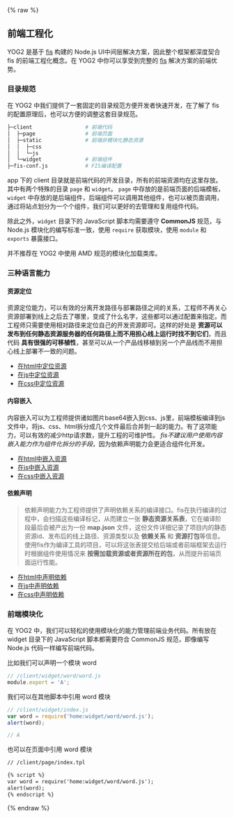 ---
---
{% raw %}

## 前端工程化

YOG2 是基于 [fis](http://fis.baidu.com) 构建的 Node.js UI中间层解决方案，因此整个框架都深度契合 fis 的前端工程化概念。在 YOG2 中你可以享受到完整的 [fis](http://fis.baidu.com) 解决方案的前端优势。

### 目录规范

在 YOG2 中我们提供了一套固定的目录规范方便开发者快速开发，在了解了 fis 的配置原理后，也可以方便的调整这套目录规范。

```bash
├─client                 # 前端代码
│  ├─page                # 前端页面
│  ├─static              # 前端非模块化静态资源
│  │  ├─css
│  │  └─js
│  └─widget              # 前端组件
├─fis-conf.js            # FIS编译配置
```

app 下的 client 目录就是前端代码的开发目录，所有的前端资源均在这里存放。其中有两个特殊的目录 `page` 和 `widget`。 `page` 中存放的是前端页面的后端模板，`widget` 中存放的是后端组件，后端组件可以调用其他组件，也可以被页面调用，通过将站点划分为一个个组件，我们可以更好的去管理和复用组件代码。

除此之外，`widget` 目录下的 JavaScript 脚本均需要遵守 **CommonJS** 规范，与 Node.js 模块化的编写标准一致，使用 `require` 获取模块，使用 `module` 和 `exports` 暴露接口。

并不推荐在 YOG2 中使用 AMD 规范的模块化加载类库。

### 三种语言能力

#### 资源定位

资源定位能力，可以有效的分离开发路径与部署路径之间的关系，工程师不再关心资源部署到线上之后去了哪里，变成了什么名字，这些都可以通过配置来指定。而工程师只需要使用相对路径来定位自己的开发资源即可。这样的好处是 **资源可以发布到任何静态资源服务器的任何路径上而不用担心线上运行时找不到它们**，而且代码 **具有很强的可移植性**，甚至可以从一个产品线移植到另一个产品线而不用担心线上部署不一致的问题。

* [在html中定位资源](./fe-location.html#在html中定位资源)
* [在js中定位资源](./fe-location.html#在js中定位资源)
* [在css中定位资源](./fe-location.html#在css中定位资源)

#### 内容嵌入

内容嵌入可以为工程师提供诸如图片base64嵌入到css、js里，前端模板编译到js文件中，将js、css、html拆分成几个文件最后合并到一起的能力。有了这项能力，可以有效的减少http请求数，提升工程的可维护性。 _fis不建议用户使用内容嵌入能力作为组件化拆分的手段_，因为依赖声明能力会更适合组件化开发。

* [在html中嵌入资源](./fe-inline.html#在html中嵌入资源)
* [在js中嵌入资源](./fe-inline.html#在js中嵌入资源)
* [在css中嵌入资源](./fe-inline.html#在css中嵌入资源)

#### 依赖声明

> 依赖声明能力为工程师提供了声明依赖关系的编译接口。fis在执行编译的过程中，会扫描这些编译标记，从而建立一张 **静态资源关系表**，它在编译阶段最后会被产出为一份 **map.json** 文件，这份文件详细记录了项目内的静态资源id、发布后的线上路径、资源类型以及 **依赖关系** 和 **资源打包**等信息。使用fis作为编译工具的项目，可以将这张表提交给后端或者前端框架去运行时根据组件使用情况来 **按需加载资源或者资源所在的包**，从而提升前端页面运行性能。

* [在html中声明依赖](./fe-require.html#在html中声明依赖)
* [在js中声明依赖](./fe-require.html#在js中声明依赖)
* [在css中声明依赖](./fe-require.html#在css中声明依赖)

### 前端模块化

在 YOG2 中，我们可以轻松的使用模块化的能力管理前端业务代码。所有放在 widget 目录下的 JavaScript 脚本都需要符合 CommonJS 规范，即像编写 Node.js 代码一样编写前端代码。

比如我们可以声明一个模块 word

```javascript
// /client/widget/word/word.js
module.export = 'A';
```

我们可以在其他脚本中引用 word 模块

```javascript
// /client/widget/index.js
var word = require('home:widget/word/word.js');
alert(word);

// A
```

也可以在页面中引用 word 模块

```html
// /client/page/index.tpl

{% script %}
var word = require('home:widget/word/word.js');
alert(word);
{% endscript %}
```
{% endraw %}
